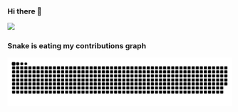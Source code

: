### Hi there 👋
<img src = "https://github-readme-stats.vercel.app/api?username=aliujia&show_icons=true&theme=radical">

### Snake is eating my contributions graph
![Contribution Grid Snake](https://raw.githubusercontent.com/aliujia/aliujia/output/github-contribution-grid-snake-dark.svg)



<!--
**aliujia/aliujia** is a ✨ _special_ ✨ repository because its `README.md` (this file) appears on your GitHub profile.

Here are some ideas to get you started:

- 🔭 I’m currently working on ...
- 🌱 I’m currently learning ...
- 👯 I’m looking to collaborate on ...
- 🤔 I’m looking for help with ...
- 💬 Ask me about ...
- 📫 How to reach me: ...
- 😄 Pronouns: ...
- ⚡ Fun fact: ...
-->
